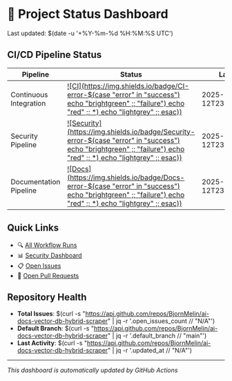 # 🚦 Project Status Dashboard

Last updated: $(date -u '+%Y-%m-%d %H:%M:%S UTC')

## CI/CD Pipeline Status

| Pipeline | Status | Last Run |
|----------|--------|----------|
| Continuous Integration | [![CI](https://img.shields.io/badge/CI-error-$(case "error" in "success") echo "brightgreen" ;; "failure") echo "red" ;; *) echo "lightgrey" ;; esac))](#) | 2025-06-12T23:15:53.533Z |
| Security Pipeline | [![Security](https://img.shields.io/badge/Security-error-$(case "error" in "success") echo "brightgreen" ;; "failure") echo "red" ;; *) echo "lightgrey" ;; esac))](#) | 2025-06-12T23:15:53.699Z |
| Documentation Pipeline | [![Docs](https://img.shields.io/badge/Docs-error-$(case "error" in "success") echo "brightgreen" ;; "failure") echo "red" ;; *) echo "lightgrey" ;; esac))](#) | 2025-06-12T23:15:53.862Z |

## Quick Links

- 🔍 [All Workflow Runs](https://github.com/BjornMelin/ai-docs-vector-db-hybrid-scraper/actions)
- 📊 [Security Dashboard](https://github.com/BjornMelin/ai-docs-vector-db-hybrid-scraper/security)
- 📋 [Open Issues](https://github.com/BjornMelin/ai-docs-vector-db-hybrid-scraper/issues)
- 🔀 [Open Pull Requests](https://github.com/BjornMelin/ai-docs-vector-db-hybrid-scraper/pulls)

## Repository Health

- **Total Issues**: $(curl -s "https://api.github.com/repos/BjornMelin/ai-docs-vector-db-hybrid-scraper" | jq -r '.open_issues_count // "N/A"')
- **Default Branch**: $(curl -s "https://api.github.com/repos/BjornMelin/ai-docs-vector-db-hybrid-scraper" | jq -r '.default_branch // "main"')
- **Last Activity**: $(curl -s "https://api.github.com/repos/BjornMelin/ai-docs-vector-db-hybrid-scraper" | jq -r '.updated_at // "N/A"')

---

*This dashboard is automatically updated by GitHub Actions*
